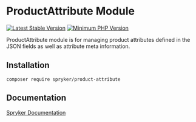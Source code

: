 # ProductAttribute Module
[![Latest Stable Version](https://poser.pugx.org/spryker/product-attribute/v/stable.svg)](https://packagist.org/packages/spryker/product-attribute)
[![Minimum PHP Version](https://img.shields.io/badge/php-%3E%3D%208.1-8892BF.svg)](https://php.net/)

ProductAttribute module is for managing product attributes defined in the JSON fields as well as attribute meta information.

## Installation

```
composer require spryker/product-attribute
```

## Documentation

[Spryker Documentation](https://docs.spryker.com)
